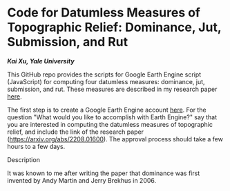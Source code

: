 # Code for Datumless Measures of Topographic Relief: Dominance, Jut, Submission, and Rut
***Kai Xu, Yale University***

This GitHub repo provides the scripts for Google Earth Engine script (JavaScript) for computing four datumless measures: dominance, jut, submission, and rut. These measures are described in my research paper [here](https://arxiv.org/abs/2208.01600).

The first step is to create a Google Earth Engine account [here](https://earthengine.google.com/new_signup/). For the question "What would you like to accomplish with Earth Engine?" say that you are interested in computing the datumless measures of topographic relief, and include the link of the research paper (https://arxiv.org/abs/2208.01600). The approval process should take a few hours to a few days.

Description

It was known to me after writing the paper that dominance was first invented by Andy Martin and Jerry Brekhus in 2006.

